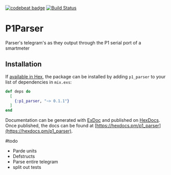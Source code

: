 [![codebeat badge](https://codebeat.co/badges/bb2e3c59-1bfc-4cac-88e6-1a7064eca124)](https://codebeat.co/projects/github-com-gertjana-p1_parser-master) [![Build Status](https://travis-ci.org/gertjana/p1_parser.svg?branch=master)](https://travis-ci.org/gertjana/p1_parser)

# P1Parser

Parser's telegram's as they output through the P1 serial port of a smartmeter

## Installation

If [available in Hex](https://hex.pm/docs/publish), the package can be installed
by adding `p1_parser` to your list of dependencies in `mix.exs`:

```elixir
def deps do
  [
    {:p1_parser, "~> 0.1.1"}
  ]
end
```

Documentation can be generated with [ExDoc](https://github.com/elixir-lang/ex_doc)
and published on [HexDocs](https://hexdocs.pm). Once published, the docs can
be found at [https://hexdocs.pm/p1_parser](https://hexdocs.pm/p1_parser).

#todo

 - Parde units
 - Defstructs
 - Parse entire telegram
 - split out tests
